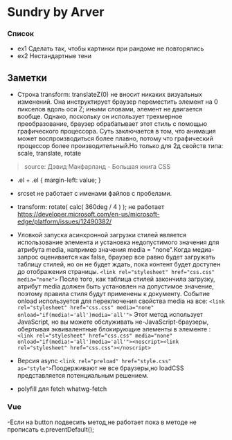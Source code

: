 # Sundry by Arver
### Список
- ex1 Cделать так, чтобы картинки при рандоме не повторялись
- ex2 Нестандартные тени


## Заметки

- Строка transform: translateZ(0) не вносит никаких визуальных изменений. Она инструктирует браузер переместить элемент на 0 пикселов вдоль оси Z; иными словами, элемент не двигается вообще. Однако, поскольку он использует трехмерное преобразование, браузер обрабатывает этот стиль с помощью графического процессора. Суть заключается в том, что анимация может воспроизводиться более плавно, потому что графический процессор более производительный.Но только для 2д свойств типа:
scale, translate, rotate
>source: Дэвид Макфарланд - Большая книга CSS

- .el + .el {
	margin-left: value;
}

- srcset не работает с именами файлов с пробелами.

- transform: rotate( calc( 360deg / 4 ) ); не работает https://developer.microsoft.com/en-us/microsoft-edge/platform/issues/12490382/

- Уловкой запуска асинхронной загрузки стилей является использование элемента <link> и установка недопустимого значения для атрибута media, например значения media = "none".Когда медиа-запрос оценивается как false, браузер все равно будет загружать таблицу стилей, но он не будет ждать, пока контент будет доступен до отображения страницы.
``<link rel="stylesheet" href="css.css" media="none">``
После того, как таблица стилей закончила загрузку, атрибут media должен быть установлен на допустимое значение, поэтому правила стиля будут применены к документу. Событие onload используется для переключения свойства media на все:
``<link rel="stylesheet" href="css.css" media="none" onload="if(media!='all')media='all'">``
Этот метод использует JavaScript, но вы можете обслуживать не-JavaScript-браузеры, обертывая эквивалентные блокирующие элементы <link> в элементе <noscript>:
``<link rel="stylesheet" href="css.css" media="none" onload="if(media!='all')media='all'"><noscript><link rel="stylesheet" href="css.css"></noscript>``

- Версия async 
``<link rel="preload" href="style.css" as="style">``Поодерживают не все браузеры,но loadCSS представляется потенциальным решением.

- polyfill для fetch whatwg-fetch

### Vue
-Если на button подвесить метод,не работает пока в методе не прописать e.preventDefault();

